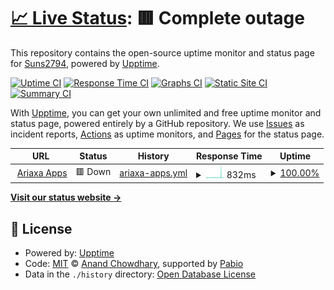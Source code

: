 # [📈 Live Status](https://Suns2794.github.io/ariaxa-upptime): <!--live status--> **🟥 Complete outage**

This repository contains the open-source uptime monitor and status page for [Suns2794](https://Suns2794.github.io/ariaxa-upptime), powered by [Upptime](https://github.com/upptime/upptime).

[![Uptime CI](https://github.com/Suns2794/ariaxa-upptime/workflows/Uptime%20CI/badge.svg)](https://github.com/Suns2794/ariaxa-upptime/actions?query=workflow%3A%22Uptime+CI%22)
[![Response Time CI](https://github.com/Suns2794/ariaxa-upptime/workflows/Response%20Time%20CI/badge.svg)](https://github.com/Suns2794/ariaxa-upptime/actions?query=workflow%3A%22Response+Time+CI%22)
[![Graphs CI](https://github.com/Suns2794/ariaxa-upptime/workflows/Graphs%20CI/badge.svg)](https://github.com/Suns2794/ariaxa-upptime/actions?query=workflow%3A%22Graphs+CI%22)
[![Static Site CI](https://github.com/Suns2794/ariaxa-upptime/workflows/Static%20Site%20CI/badge.svg)](https://github.com/Suns2794/ariaxa-upptime/actions?query=workflow%3A%22Static+Site+CI%22)
[![Summary CI](https://github.com/Suns2794/ariaxa-upptime/workflows/Summary%20CI/badge.svg)](https://github.com/Suns2794/ariaxa-upptime/actions?query=workflow%3A%22Summary+CI%22)

With [Upptime](https://upptime.js.org), you can get your own unlimited and free uptime monitor and status page, powered entirely by a GitHub repository. We use [Issues](https://github.com/Suns2794/ariaxa-upptime/issues) as incident reports, [Actions](https://github.com/Suns2794/ariaxa-upptime/actions) as uptime monitors, and [Pages](https://Suns2794.github.io/ariaxa-upptime) for the status page.

<!--start: status pages-->
<!-- This summary is generated by Upptime (https://github.com/upptime/upptime) -->
<!-- Do not edit this manually, your changes will be overwritten -->
<!-- prettier-ignore -->
| URL | Status | History | Response Time | Uptime |
| --- | ------ | ------- | ------------- | ------ |
| <img alt="" src="https://icons.duckduckgo.com/ip3/ariaxa.com.ico" height="13"> [Ariaxa Apps](https://ariaxa.com/app-project/) | 🟥 Down | [ariaxa-apps.yml](https://github.com/Suns2794/ariaxa-upptime/commits/HEAD/history/ariaxa-apps.yml) | <details><summary><img alt="Response time graph" src="./graphs/ariaxa-apps/response-time-week.png" height="20"> 832ms</summary><br><a href="https://Suns2794.github.io/ariaxa-upptime/history/ariaxa-apps"><img alt="Response time 645" src="https://img.shields.io/endpoint?url=https%3A%2F%2Fraw.githubusercontent.com%2FSuns2794%2Fariaxa-upptime%2FHEAD%2Fapi%2Fariaxa-apps%2Fresponse-time.json"></a><br><a href="https://Suns2794.github.io/ariaxa-upptime/history/ariaxa-apps"><img alt="24-hour response time 1539" src="https://img.shields.io/endpoint?url=https%3A%2F%2Fraw.githubusercontent.com%2FSuns2794%2Fariaxa-upptime%2FHEAD%2Fapi%2Fariaxa-apps%2Fresponse-time-day.json"></a><br><a href="https://Suns2794.github.io/ariaxa-upptime/history/ariaxa-apps"><img alt="7-day response time 832" src="https://img.shields.io/endpoint?url=https%3A%2F%2Fraw.githubusercontent.com%2FSuns2794%2Fariaxa-upptime%2FHEAD%2Fapi%2Fariaxa-apps%2Fresponse-time-week.json"></a><br><a href="https://Suns2794.github.io/ariaxa-upptime/history/ariaxa-apps"><img alt="30-day response time 582" src="https://img.shields.io/endpoint?url=https%3A%2F%2Fraw.githubusercontent.com%2FSuns2794%2Fariaxa-upptime%2FHEAD%2Fapi%2Fariaxa-apps%2Fresponse-time-month.json"></a><br><a href="https://Suns2794.github.io/ariaxa-upptime/history/ariaxa-apps"><img alt="1-year response time 645" src="https://img.shields.io/endpoint?url=https%3A%2F%2Fraw.githubusercontent.com%2FSuns2794%2Fariaxa-upptime%2FHEAD%2Fapi%2Fariaxa-apps%2Fresponse-time-year.json"></a></details> | <details><summary><a href="https://Suns2794.github.io/ariaxa-upptime/history/ariaxa-apps">100.00%</a></summary><a href="https://Suns2794.github.io/ariaxa-upptime/history/ariaxa-apps"><img alt="All-time uptime 100.00%" src="https://img.shields.io/endpoint?url=https%3A%2F%2Fraw.githubusercontent.com%2FSuns2794%2Fariaxa-upptime%2FHEAD%2Fapi%2Fariaxa-apps%2Fuptime.json"></a><br><a href="https://Suns2794.github.io/ariaxa-upptime/history/ariaxa-apps"><img alt="24-hour uptime 100.00%" src="https://img.shields.io/endpoint?url=https%3A%2F%2Fraw.githubusercontent.com%2FSuns2794%2Fariaxa-upptime%2FHEAD%2Fapi%2Fariaxa-apps%2Fuptime-day.json"></a><br><a href="https://Suns2794.github.io/ariaxa-upptime/history/ariaxa-apps"><img alt="7-day uptime 100.00%" src="https://img.shields.io/endpoint?url=https%3A%2F%2Fraw.githubusercontent.com%2FSuns2794%2Fariaxa-upptime%2FHEAD%2Fapi%2Fariaxa-apps%2Fuptime-week.json"></a><br><a href="https://Suns2794.github.io/ariaxa-upptime/history/ariaxa-apps"><img alt="30-day uptime 100.00%" src="https://img.shields.io/endpoint?url=https%3A%2F%2Fraw.githubusercontent.com%2FSuns2794%2Fariaxa-upptime%2FHEAD%2Fapi%2Fariaxa-apps%2Fuptime-month.json"></a><br><a href="https://Suns2794.github.io/ariaxa-upptime/history/ariaxa-apps"><img alt="1-year uptime 100.00%" src="https://img.shields.io/endpoint?url=https%3A%2F%2Fraw.githubusercontent.com%2FSuns2794%2Fariaxa-upptime%2FHEAD%2Fapi%2Fariaxa-apps%2Fuptime-year.json"></a></details>

<!--end: status pages-->

[**Visit our status website →**](https://Suns2794.github.io/ariaxa-upptime)

## 📄 License

- Powered by: [Upptime](https://github.com/upptime/upptime)
- Code: [MIT](./LICENSE) © [Anand Chowdhary](https://anandchowdhary.com), supported by [Pabio](https://pabio.com)
- Data in the `./history` directory: [Open Database License](https://opendatacommons.org/licenses/odbl/1-0/)
